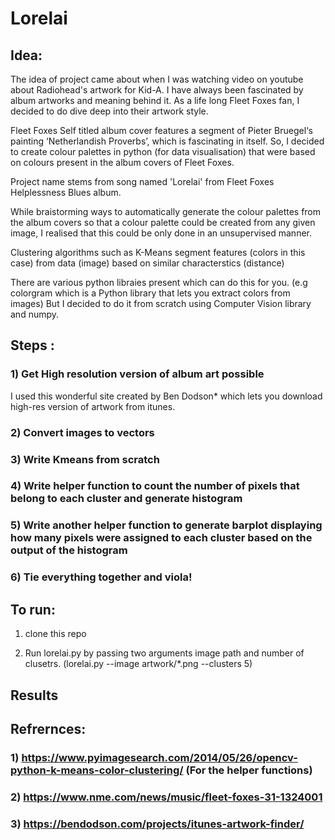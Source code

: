 # Lorelai

## Idea:

The idea of project came about when I was watching video on youtube about Radiohead's artwork for Kid-A. I have always been fascinated by album artworks and meaning behind it. As a life long Fleet Foxes fan, I decided to do dive deep into their artwork style.

Fleet Foxes Self titled album cover features a segment of Pieter Bruegel‘s painting ‘Netherlandish Proverbs’, which is fascinating in itself. So, I decided to  create colour palettes in python (for data visualisation) that were based on colours present in the album covers of Fleet Foxes. 

Project name stems from song named 'Lorelai' from Fleet Foxes Helplessness Blues album.

While braistorming ways to automatically generate the colour palettes from the album covers so that a colour palette could be created from any given image, I realised that this could be only done in an unsupervised manner. 

Clustering algorithms such as K-Means segment features (colors in this case) from data (image) based on similar characterstics (distance)

There are various python libraies present which can do this for you. (e.g colorgram which is a Python library that lets you extract colors from images)
But I decided to do it from scratch using Computer Vision library and numpy. 

## Steps :

### 1) Get High resolution version of album art possible

I used this wonderful site created by Ben Dodson* which lets you download high-res version of artwork from itunes.

### 2) Convert images to vectors

### 3) Write Kmeans from scratch

### 4) Write helper function to count the number of pixels that belong to each cluster and generate histogram

### 5) Write another helper function to generate barplot displaying how many pixels were assigned to each cluster based on the output of the histogram

### 6) Tie everything together and viola!


## To run:

1) clone this repo

2) Run lorelai.py by passing two arguments image path and number of clusetrs. (lorelai.py --image artwork/*.png --clusters 5)


## Results 


## Refrernces:

### 1) https://www.pyimagesearch.com/2014/05/26/opencv-python-k-means-color-clustering/ (For the helper functions)

### 2) https://www.nme.com/news/music/fleet-foxes-31-1324001

### 3) https://bendodson.com/projects/itunes-artwork-finder/
